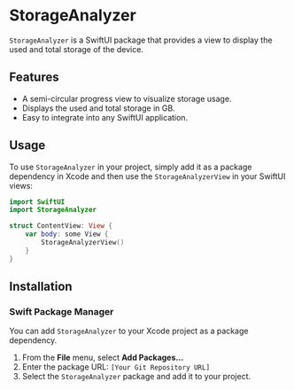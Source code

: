 # StorageAnalyzer

`StorageAnalyzer` is a SwiftUI package that provides a view to display the used and total storage of the device.

## Features

*   A semi-circular progress view to visualize storage usage.
*   Displays the used and total storage in GB.
*   Easy to integrate into any SwiftUI application.

## Usage

To use `StorageAnalyzer` in your project, simply add it as a package dependency in Xcode and then use the `StorageAnalyzerView` in your SwiftUI views:

```swift
import SwiftUI
import StorageAnalyzer

struct ContentView: View {
    var body: some View {
        StorageAnalyzerView()
    }
}
```

## Installation

### Swift Package Manager

You can add `StorageAnalyzer` to your Xcode project as a package dependency.

1.  From the **File** menu, select **Add Packages...**
2.  Enter the package URL: `[Your Git Repository URL]`
3.  Select the `StorageAnalyzer` package and add it to your project.
